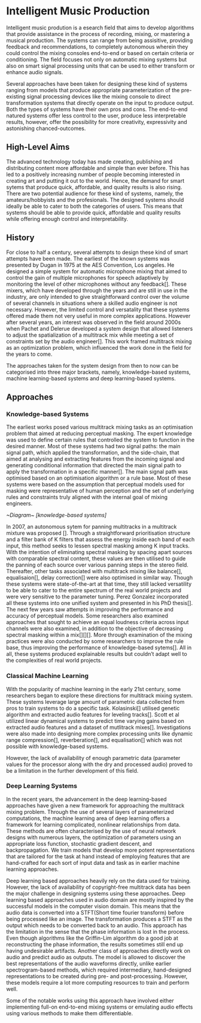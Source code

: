 # Intelligent Music Production

Intelligent music prodution is a esearch field that aims to develop algorithms that provide assistance in the process of recording, mixing, or mastering a musical production. The systems can range from being assisitive, providing feedback and recommendations, to completely autonomous wherein they could control the mixing consoles end-to-end or based on certain criteria or conditioning. The field focuses not only on automatic mixing systems but also on smart signal processing units that can be used to either transform or enhance audio signals. 

Several approaches have been taken for designing these kind of systems ranging from models that produce appropriate parameterization of the pre-existing signal processing devices like the mixing console to direct transformation systems that directly operate on the input to produce output. Both the types of systems have their own pros and cons. The end-to-end natured systems offer less control to the user, produce less interpretable results, however, offer the possibility for more creativity, expressivity and astonishing chanced-outcomes. 

## High-Level Aims

The advanced technology today has made creating, publishing and distributing content more affordable and simple than ever before. This has led to a positively increasing number of people becoming interested in creating art and putting it out to the world. Hence, the demand for smart sytems that produce quick, affordable, and quality results is also rising. There are two potential audience for these kind of systems, namely, the amateurs/hobbyists and the profesionals. The designed systems should ideally be able to cater to both the categories of users. This means that systems should be able to provide quick, affordable and quality results while offering enough control and interpretability. 

## History

For close to half a century, several attempts to design these kind of smart attempts have been made. The earliest of the known systems was presented by Dugan in 1975 at the AES Convention, Los angeles. He designed a simple system for automatic microphone mixing that aimed to control the gain of multiple microphones for speech adaptively by monitoring the level of other microphones without any feedback[]. These mixers, which have developed through the years and are still in use in the industry, are only intended to give straightforward control over the volume of several channels in situations where a skilled audio engineer is not necessary. However, the limited control and versatality that these systems offered made them not very useful in more complex applications. However after several years, an interest was observed in the field around 2000s when Pachet and Delerue developed a system design that allowed listeners to adjust the spatialization of a multitrack mix while meeting a set of constraints set by the audio engineer[]. This work framed multitrack mixing as an optimization problem, which influenced the work done in the field for the years to come. 

The approaches taken for the system design from then to now can be categorised into three major brackets, namely, knowledge-based systems, machine learning-based systems and deep learning-based systems. 

## Approaches


### Knowledge-based Systems

The earliest works posed various multitrack mixing tasks as an optimisation problem that aimed at reducing perceptual masking. The expert knowledge was used to define certain rules that controlled the system to function in the desired manner. Most of these systems had two signal paths: the main signal path, which applied the transformation, and the side-chain, that aimed at analysing and extracting features from the incoming signal and generating conditional information that directed the main signal path to apply the transformation in a specific manner[]. The main signal path was optimised based on an optimisation algorithm or a rule base. Most of these systems were based on the assumption that perceptual models used for masking were representative of human perception and the set of underlying rules and constraints truly aligned with the internal goal of mixing engineers.

*~Diagram~ [knowledge-based systems]*

In 2007, an autonomous sytem for panning multitracks in a multitrack mixture was proposed []. Through a straightforward prioritisation structure and a filter bank of K filters that assess the energy inside each band of each input, this method seeks to lessen spectral masking among K input tracks. With the intention of eliminating spectral masking by spacing apart sources with comparable spectral content, these values are then utilised to guide the panning of each source over various panning steps in the stereo field. Thereafter, other tasks associated with multitrack mixing like balance[], equalisaion[], delay correction[] were also optimised in similar way. Though these systems were state-of-the-art at that time, they still lacked versatility to be able to cater to the entire spectrum of the real world projects and were very sensitive to the parameter tuning. Perez Gonzalez incorporated all these systems into one unified system and presented in his PhD thesis[]. The next few years saw attempts in improving the performance and accuracy of perceptual models. Some researchers also examined approaches that sought to achieve an equal loudness criteria across input channels were also examined, in addition to the objective of decreasing spectral masking within a mix[][][]. More through examination of the mixing practices were also conducted by some researchers to improve the rule base, thus improving the performance of knowledge-based sytems[].  All in all, these systems produced explainable results but couldn’t adapt well to the complexities of real world projects. 

### Classical Machine Learning

With the popularity of machine learning in the early 21st century, some researchers began to explore these directions for multitrack mixing system. These systems leverage large amount of parametric data collected from pros to train systems to do a specific task. Kolasinski[] utilised genetic algorithm and extracted audio features for leveling tracks[]. Scott et al utilized linear dynamical systems to predict time varying gains based on extracted audio features and a dataset of mutlitrack mixes[]. Investigations were also made into designing more complex processing units like dynamic range compression[], reverberation[], and equalisation[] which was not possible with knowledge-based systems.

However, the lack of availability of enough parametric data (parameter values for the processor along with the dry and processed audio) proved to be a limitation in the further development of this field. 

### Deep Learning Systems

In the recent years, the advancement in the deep learning-based approaches have given a new framework for approaching the multitrack mixing problem. Through the use of several layers of parameterized computations, the machine learning area of deep learning offers a framework for learning complicated, nonlinear relationships from data. These methods are often characterised by the use of neural network designs with numerous layers, the optimization of parameters using an appropriate loss function, stochastic gradient descent, and backpropagation. We train models that develop more potent representations that are tailored for the task at hand instead of employing features that are hand-crafted for each sort of input data and task as in earlier machine learning approaches. 

Deep learning based approaches heavily rely on the data used for training. However, the lack of availability of copyright-free multitrack data has been the major challenge in designing systems using these approaches. Deep learning based approaches used in audio domain are mostly inspired by the successful models in the computer vision domain. This means that the audio data is converted into a STFT(Short time fourier transform) before being processed like an image. The transformation produces a STFT as the output which needs to be converted back to an audio. This approach has the limitation in the sense that the phase information is lost in the process. Even though algorithms like the Griffin-Lim algorithm do a good job at reconstructing the phase information, the results sometimes still end up having undesirable artifacts. Another class of approaches directly work on audio and predict audio as outputs. The model is allowed to discover the best representations of the audio waveforms directly, unlike earlier spectrogram-based methods, which required intermediary, hand-designed representations to be created during pre- and post-processing. However, these models require a lot more computing resources to train and perform well. 

Some of the notable works using this approach have involved either implementing full-on end-to-end mixing systems or emulating audio effects using various methods to make them differentiable. 
